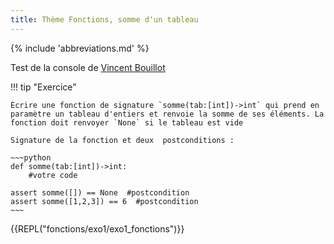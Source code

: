 ```yaml
---
title: Thème Fonctions, somme d'un tableau
---
```


{% include 'abbreviations.md' %}

Test de la console de [Vincent Bouillot](https://bouillotvincent.gitlab.io/pyodide-mkdocs/)

!!! tip "Exercice"

    Écrire une fonction de signature `somme(tab:[int])->int` qui prend en paramètre un tableau d'entiers et renvoie la somme de ses éléments. La fonction doit renvoyer `None` si le tableau est vide

    Signature de la fonction et deux  postconditions :

    ~~~python
    def somme(tab:[int])->int:
        #votre code
        
    assert somme([]) == None  #postcondition
    assert somme([1,2,3]) == 6  #postcondition
    ~~~


{{REPL("fonctions/exo1/exo1_fonctions")}} 